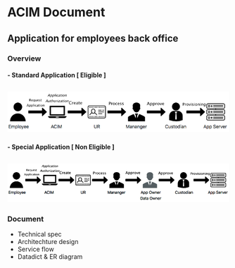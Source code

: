 # ACIM Document 
## Application for employees back office
  
  
### Overview
#### - Standard Application [ Eligible ] 
![standard]  
 --- 
  
#### - Special Application [ Non Eligible ]
![special]  
---  
  
  
    
### Document
- Technical spec
- Architechture design
- Service flow
- Datadict & ER diagram


[standard]: https://github.com/gigsth/Doc/blob/master/standard.png
[special]: https://github.com/gigsth/Doc/blob/master/special.png

